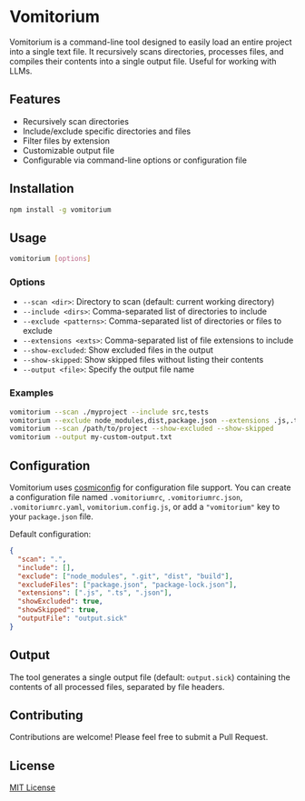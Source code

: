 # Vomitorium

Vomitorium is a command-line tool designed to easily load an entire project into a single text file. It recursively scans directories, processes files, and compiles their contents into a single output file. Useful for working with LLMs.

## Features

- Recursively scan directories
- Include/exclude specific directories and files
- Filter files by extension
- Customizable output file
- Configurable via command-line options or configuration file

## Installation

```bash
npm install -g vomitorium
```

## Usage

```bash
vomitorium [options]
```

### Options

- `--scan <dir>`: Directory to scan (default: current working directory)
- `--include <dirs>`: Comma-separated list of directories to include
- `--exclude <patterns>`: Comma-separated list of directories or files to exclude
- `--extensions <exts>`: Comma-separated list of file extensions to include
- `--show-excluded`: Show excluded files in the output
- `--show-skipped`: Show skipped files without listing their contents
- `--output <file>`: Specify the output file name

### Examples

```bash
vomitorium --scan ./myproject --include src,tests
vomitorium --exclude node_modules,dist,package.json --extensions .js,.ts
vomitorium --scan /path/to/project --show-excluded --show-skipped
vomitorium --output my-custom-output.txt
```

## Configuration

Vomitorium uses [cosmiconfig](https://github.com/davidtheclark/cosmiconfig) for configuration file support. You can create a configuration file named `.vomitoriumrc`, `.vomitoriumrc.json`, `.vomitoriumrc.yaml`, `vomitorium.config.js`, or add a `"vomitorium"` key to your `package.json` file.

Default configuration:

```json
{
  "scan": ".",
  "include": [],
  "exclude": ["node_modules", ".git", "dist", "build"],
  "excludeFiles": ["package.json", "package-lock.json"],
  "extensions": [".js", ".ts", ".json"],
  "showExcluded": true,
  "showSkipped": true,
  "outputFile": "output.sick"
}
```

## Output

The tool generates a single output file (default: `output.sick`) containing the contents of all processed files, separated by file headers.

## Contributing

Contributions are welcome! Please feel free to submit a Pull Request.

## License

[MIT License](LICENSE)